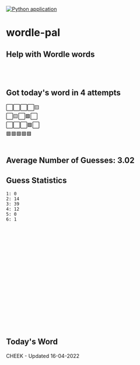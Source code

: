 [![Python application](https://github.com/schleising/wordle-pal/actions/workflows/python-app.yml/badge.svg)](https://github.com/schleising/wordle-pal/actions/workflows/python-app.yml)
# wordle-pal
## Help with Wordle words
</br>
</br>

## Got today's word in 4 attempts</br>
⬜⬜⬜⬜🟨\
⬜🟨⬜🟩⬜\
⬜⬜⬜🟩⬜\
🟩🟩🟩🟩🟩\
</br>
## Average Number of Guesses: 3.02</br>
## Guess Statistics</br>
    1: 0
    2: 14
    3: 39
    4: 12
    5: 0
    6: 1
</br>
</br>
</br>
</br>
</br>
</br>
</br>
</br>
</br>
</br>
</br>
</br>
</br>
</br>
</br>
</br>

## Today's Word
CHEEK - Updated 16-04-2022
